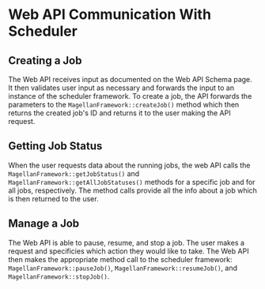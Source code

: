 # Web API Communication With Scheduler

## Creating a Job

The Web API receives input as documented on the Web API Schema page. It then validates user input as necessary and forwards the input to an instance of the scheduler framework. To create a job, the API forwards the parameters to the `MagellanFramework::createJob()` method which then returns the created job's ID and returns it to the user making the API request.

## Getting Job Status

When the user requests data about the running jobs, the web API calls the `MagellanFramework::getJobStatus()` and `MagellanFramework::getAllJobStatuses()` methods for a specific job and for all jobs, respectively. The method calls provide all the info about a job which is then returned to the user.

## Manage a Job

The Web API is able to pause, resume, and stop a job. The user makes a request and specificies which action they would like to take. The Web API then makes the appropriate method call to the scheduler framework: `MagellanFramework::pauseJob()`, `MagellanFramework::resumeJob()`, and `MagellanFramework::stopJob()`.